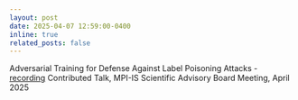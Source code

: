 ```yaml
---
layout: post
date: 2025-04-07 12:59:00-0400
inline: true
related_posts: false
---
```


Adversarial Training for Defense Against Label Poisoning Attacks - [recording](https://youtu.be/mDL-hI8dYug?si=QJ-CykuuHKHnditm)
Contributed Talk, MPI-IS Scientific Advisory Board Meeting, April 2025
